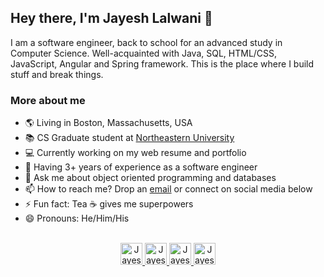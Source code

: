 ## Hey there, I'm Jayesh Lalwani 👋

I am a software engineer, back to school for an advanced study in Computer Science. Well-acquainted with Java, SQL, HTML/CSS, JavaScript, Angular and Spring framework. This is the place where I build stuff and break things.

<!--
**lalwanijayesh/lalwanijayesh** is a ✨ _special_ ✨ repository because its `README.md` (this file) appears on your GitHub profile.
-->

### More about me

- 🌎 Living in Boston, Massachusetts, USA
- 📚 CS Graduate student at [Northeastern University](https://northeastern.edu/)
- 💻 Currently working on my web resume and portfolio
- 💼 Having 3+ years of experience as a software engineer
- 💬 Ask me about object oriented programming and databases
- 📫 How to reach me? Drop an [email](mailto:lalwanijayesh09@gmail.com) or connect on social media below
- ⚡ Fun fact: Tea ☕ gives me superpowers
- 😄 Pronouns: He/Him/His

<p align="center">
<br/>
<a href="https://twitter.com/lalwanijayesh09" target="_blank">
  <img alt="Jayesh's Twitter" width="35px" src="https://image.flaticon.com/icons/svg/2111/2111703.svg" />
</a>
<a href="https://www.facebook.com/lalwanijayesh" target="_blank">
  <img alt="Jayesh's Facebook" width="35px" src="https://image.flaticon.com/icons/svg/2111/2111342.svg" />
</a>
<a href="https://www.instagram.com/lalwanijayesh" target="_blank">
  <img alt="Jayesh's Instagram" width="35px" src="https://image.flaticon.com/icons/svg/2111/2111421.svg" />
</a>
<a href="https://www.linkedin.com/in/lalwanijayesh" target="_blank">
  <img alt="Jayesh's LinkdeIn" width="35px" src="https://image.flaticon.com/icons/svg/2111/2111465.svg" />
</a>
</p>
